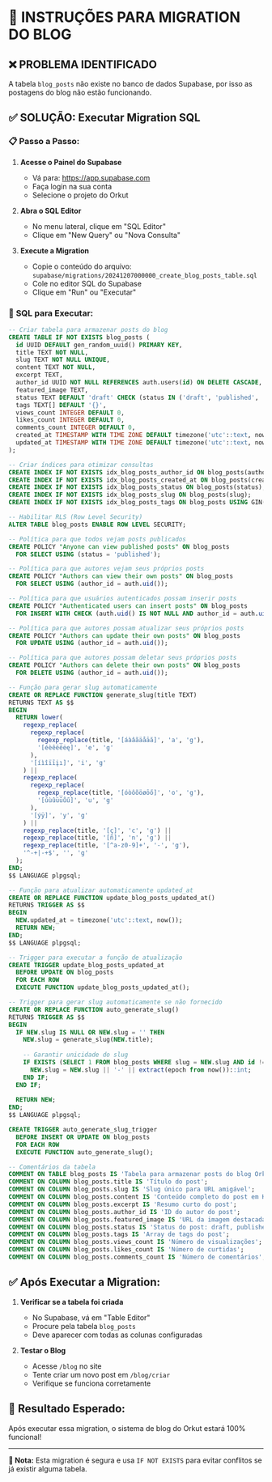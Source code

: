 # 🚨 INSTRUÇÕES PARA MIGRATION DO BLOG

## ❌ **PROBLEMA IDENTIFICADO**
A tabela `blog_posts` não existe no banco de dados Supabase, por isso as postagens do blog não estão funcionando.

## ✅ **SOLUÇÃO: Executar Migration SQL**

### 📋 **Passo a Passo:**

1. **Acesse o Painel do Supabase**
   - Vá para: https://app.supabase.com
   - Faça login na sua conta
   - Selecione o projeto do Orkut

2. **Abra o SQL Editor**
   - No menu lateral, clique em "SQL Editor"
   - Clique em "New Query" ou "Nova Consulta"

3. **Execute a Migration**
   - Copie o conteúdo do arquivo: `supabase/migrations/20241207000000_create_blog_posts_table.sql`
   - Cole no editor SQL do Supabase
   - Clique em "Run" ou "Executar"

### 📄 **SQL para Executar:**

```sql
-- Criar tabela para armazenar posts do blog
CREATE TABLE IF NOT EXISTS blog_posts (
  id UUID DEFAULT gen_random_uuid() PRIMARY KEY,
  title TEXT NOT NULL,
  slug TEXT NOT NULL UNIQUE,
  content TEXT NOT NULL,
  excerpt TEXT,
  author_id UUID NOT NULL REFERENCES auth.users(id) ON DELETE CASCADE,
  featured_image TEXT,
  status TEXT DEFAULT 'draft' CHECK (status IN ('draft', 'published', 'archived')),
  tags TEXT[] DEFAULT '{}',
  views_count INTEGER DEFAULT 0,
  likes_count INTEGER DEFAULT 0,
  comments_count INTEGER DEFAULT 0,
  created_at TIMESTAMP WITH TIME ZONE DEFAULT timezone('utc'::text, now()) NOT NULL,
  updated_at TIMESTAMP WITH TIME ZONE DEFAULT timezone('utc'::text, now()) NOT NULL
);

-- Criar índices para otimizar consultas
CREATE INDEX IF NOT EXISTS idx_blog_posts_author_id ON blog_posts(author_id);
CREATE INDEX IF NOT EXISTS idx_blog_posts_created_at ON blog_posts(created_at DESC);
CREATE INDEX IF NOT EXISTS idx_blog_posts_status ON blog_posts(status);
CREATE INDEX IF NOT EXISTS idx_blog_posts_slug ON blog_posts(slug);
CREATE INDEX IF NOT EXISTS idx_blog_posts_tags ON blog_posts USING GIN(tags);

-- Habilitar RLS (Row Level Security)
ALTER TABLE blog_posts ENABLE ROW LEVEL SECURITY;

-- Política para que todos vejam posts publicados
CREATE POLICY "Anyone can view published posts" ON blog_posts
  FOR SELECT USING (status = 'published');

-- Política para que autores vejam seus próprios posts
CREATE POLICY "Authors can view their own posts" ON blog_posts
  FOR SELECT USING (author_id = auth.uid());

-- Política para que usuários autenticados possam inserir posts
CREATE POLICY "Authenticated users can insert posts" ON blog_posts
  FOR INSERT WITH CHECK (auth.uid() IS NOT NULL AND author_id = auth.uid());

-- Política para que autores possam atualizar seus próprios posts
CREATE POLICY "Authors can update their own posts" ON blog_posts
  FOR UPDATE USING (author_id = auth.uid());

-- Política para que autores possam deletar seus próprios posts
CREATE POLICY "Authors can delete their own posts" ON blog_posts
  FOR DELETE USING (author_id = auth.uid());

-- Função para gerar slug automaticamente
CREATE OR REPLACE FUNCTION generate_slug(title TEXT)
RETURNS TEXT AS $$
BEGIN
  RETURN lower(
    regexp_replace(
      regexp_replace(
        regexp_replace(title, '[áàâãäåāă]', 'a', 'g'),
        '[éèêëēėę]', 'e', 'g'
      ),
      '[íìîïīįı]', 'i', 'g'
    ) ||
    regexp_replace(
      regexp_replace(
        regexp_replace(title, '[óòôõöøōő]', 'o', 'g'),
        '[úùûüūůű]', 'u', 'g'
      ),
      '[ýÿ]', 'y', 'g'
    ) ||
    regexp_replace(title, '[ç]', 'c', 'g') ||
    regexp_replace(title, '[ñ]', 'n', 'g') ||
    regexp_replace(title, '[^a-z0-9]+', '-', 'g'),
    '^-+|-+$', '', 'g'
  );
END;
$$ LANGUAGE plpgsql;

-- Função para atualizar automaticamente updated_at
CREATE OR REPLACE FUNCTION update_blog_posts_updated_at()
RETURNS TRIGGER AS $$
BEGIN
  NEW.updated_at = timezone('utc'::text, now());
  RETURN NEW;
END;
$$ LANGUAGE plpgsql;

-- Trigger para executar a função de atualização
CREATE TRIGGER update_blog_posts_updated_at
  BEFORE UPDATE ON blog_posts
  FOR EACH ROW
  EXECUTE FUNCTION update_blog_posts_updated_at();

-- Trigger para gerar slug automaticamente se não fornecido
CREATE OR REPLACE FUNCTION auto_generate_slug()
RETURNS TRIGGER AS $$
BEGIN
  IF NEW.slug IS NULL OR NEW.slug = '' THEN
    NEW.slug = generate_slug(NEW.title);
    
    -- Garantir unicidade do slug
    IF EXISTS (SELECT 1 FROM blog_posts WHERE slug = NEW.slug AND id != COALESCE(NEW.id, gen_random_uuid())) THEN
      NEW.slug = NEW.slug || '-' || extract(epoch from now())::int;
    END IF;
  END IF;
  
  RETURN NEW;
END;
$$ LANGUAGE plpgsql;

CREATE TRIGGER auto_generate_slug_trigger
  BEFORE INSERT OR UPDATE ON blog_posts
  FOR EACH ROW
  EXECUTE FUNCTION auto_generate_slug();

-- Comentários da tabela
COMMENT ON TABLE blog_posts IS 'Tabela para armazenar posts do blog Orkut';
COMMENT ON COLUMN blog_posts.title IS 'Título do post';
COMMENT ON COLUMN blog_posts.slug IS 'Slug único para URL amigável';
COMMENT ON COLUMN blog_posts.content IS 'Conteúdo completo do post em HTML';
COMMENT ON COLUMN blog_posts.excerpt IS 'Resumo curto do post';
COMMENT ON COLUMN blog_posts.author_id IS 'ID do autor do post';
COMMENT ON COLUMN blog_posts.featured_image IS 'URL da imagem destacada';
COMMENT ON COLUMN blog_posts.status IS 'Status do post: draft, published, archived';
COMMENT ON COLUMN blog_posts.tags IS 'Array de tags do post';
COMMENT ON COLUMN blog_posts.views_count IS 'Número de visualizações';
COMMENT ON COLUMN blog_posts.likes_count IS 'Número de curtidas';
COMMENT ON COLUMN blog_posts.comments_count IS 'Número de comentários';
```

## ✅ **Após Executar a Migration:**

1. **Verificar se a tabela foi criada**
   - No Supabase, vá em "Table Editor"
   - Procure pela tabela `blog_posts`
   - Deve aparecer com todas as colunas configuradas

2. **Testar o Blog**
   - Acesse `/blog` no site
   - Tente criar um novo post em `/blog/criar`
   - Verifique se funciona corretamente

## 🎯 **Resultado Esperado:**
Após executar essa migration, o sistema de blog do Orkut estará 100% funcional!

---

**📝 Nota:** Esta migration é segura e usa `IF NOT EXISTS` para evitar conflitos se já existir alguma tabela.
